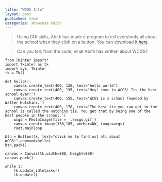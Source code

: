 ```yaml
---
title: "WCGS Info"
layout: post
published: true
categories: showcase abith
---
```


> Using GUI skills, Abith has made a  program to tell everybody all about the school when they click on a button.
> You can download it [here](/files/showcase/Abith/wcgs-info.py).

> Can you tell, from the code, what Abith has written about WCGS?

    from Tkinter import*
    import Tkinter as tk
    import sys, Tkinter
    tk = Tk()

    def hello():
        canvas.create_text(400, 120, text='hello world')
        canvas.create_text(400, 135, text='Hey! come to WCGS! Its the best school ever!')
        canvas.create_text(400, 155, text='WCGS is a school founded by Walter Hutchins.')
        canvas.create_text(400, 170, text='The best tie you can get in the school is called the Hutchins tie. You get that by being one of the best people in the school.')
        wcgs = PhotoImage(file = '.\wcgs.gif')
        canvas.create_image(130,185, anchor=NW, image=wcgs)
        root.mainloop
        
    btn = Button(tk, text="click me to find out all about WCGS!",command=hello)
    btn.pack()

    canvas = Canvas(tk,width=800, height=800)
    canvas.pack()

    while 1:
        tk.update_idletasks()
        tk.update()
